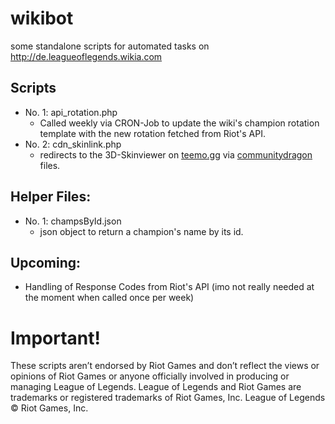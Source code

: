 # wikibot
some standalone scripts for automated tasks on http://de.leagueoflegends.wikia.com

## Scripts
* No. 1: api_rotation.php
  * Called weekly via CRON-Job to update the wiki's champion rotation template with the new rotation fetched from Riot's API.
* No. 2: cdn_skinlink.php
  * redirects to the 3D-Skinviewer on [teemo.gg](https://www.teemo.gg/model-viewer) via [communitydragon](https://communitydragon.org) files.


## Helper Files:
* No. 1: champsById.json
  * json object to return a champion's name by its id.
  
  
  
## Upcoming:
* Handling of Response Codes from Riot's API (imo not really needed at the moment when called once per week)



# Important!
These scripts aren’t endorsed by Riot Games and don’t reflect the views or opinions of Riot Games
or anyone officially involved in producing or managing League of Legends. League of Legends and Riot Games are
trademarks or registered trademarks of Riot Games, Inc. League of Legends © Riot Games, Inc.

